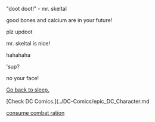 "doot doot!" - mr. skeltal

good bones and calcium are in your future!

plz updoot

mr. skeltal is nice!

hahahaha

'sup?

no your face!

[Go back to sleep.](../sleep/marshmallow.md)

[Check DC Comics.](../DC-Comics/epic_DC_Character.md

[consume combat ration](../combatration/combat_ration.md)